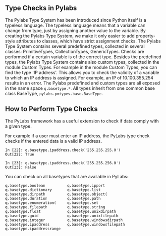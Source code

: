 ## Type Checks in Pylabs
The Pylabs Type System has been introduced since Python itself is a typeless language.
The typeless language means that a variable can change from type, just by assigning another value to the variable. By creating the Pylabs Type System, we make it only easier to add property-style attributes to classes, which have strict assignment checks.
The Pylabs Type System contains several predefined types, collected in several classes: PrimitiveTypes, CollectionTypes, GenericTypes. Checks are performed if a certain variable is of the correct type.
Besides the predefined types, the Pylabs Type System contains also custom types, collected in the module Custom Types. For example in the module Custom Types, you can find the type 'IP address'. This allows you to check the validity of a variable to which an IP address is assigned. For example, an IP of 10.100.355.254 results in an error.
The Pylabs predefined and custom types are all exposed in the name space `q.basetype.*`. All types inherit from one common base class BaseType, `pylabs.pmtypes.base.BaseType`.


## How to Perform Type Checks

The PyLabs framework has a useful extension to check if data comply with a given type.

For example if a user must enter an IP address, the PyLabs type check checks if the entered data is a valid IP address.

    In [22]: q.basetype.ipaddress.check('255.255.255.0')
    Out[22]: True
    
    In [23]: q.basetype.ipaddress.check('255.255.256.0')
    Out[23]: False

You can check on all basetypes that are available in PyLabs:

    q.basetype.boolean          q.basetype.ipport
    q.basetype.dictionary       q.basetype.list
    q.basetype.dirpath          q.basetype.object(
    q.basetype.duration         q.basetype.path
    q.basetype.enumeration(     q.basetype.set
    q.basetype.filepath         q.basetype.string
    q.basetype.float            q.basetype.unixdirpath
    q.basetype.guid             q.basetype.unixfilepath
    q.basetype.integer          q.basetype.windowsdirpath
    q.basetype.ipaddress        q.basetype.windowsfilepath
    q.basetype.ipaddressrange